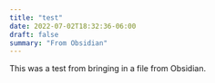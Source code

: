 ```yaml
---
title: "test"
date: 2022-07-02T18:32:36-06:00
draft: false
summary: "From Obsidian"
---
```


This was a test from bringing in a file from Obsidian.